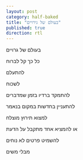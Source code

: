 ```yaml
---
layout: post
category: half-baked
title: "בעולם של גירויים"
published: true
direction: rtl
---
```


בעולם של גרויים

כל כך קל לברוח

להתעלם

לשכוח

להתמקד ברדיו בזמן שמדברים

להתעניין בחדשות במקום בנאמר

למצוא תירוץ מוצלח

או להמציא אחד מתקבל על הדעת

להשמיט פרטים לא נוחים

מבלי משים

